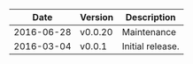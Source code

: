 | Date        | Version | Description |
| ----------- | ------- | ----------- |
| 2016-06-28  | v0.0.20 | Maintenance |
| 2016-03-04  | v0.0.1  | Initial release. |
